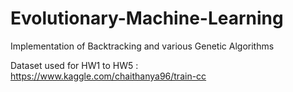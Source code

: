 # Evolutionary-Machine-Learning
Implementation of Backtracking and various Genetic Algorithms

Dataset used for HW1 to HW5 : https://www.kaggle.com/chaithanya96/train-cc
